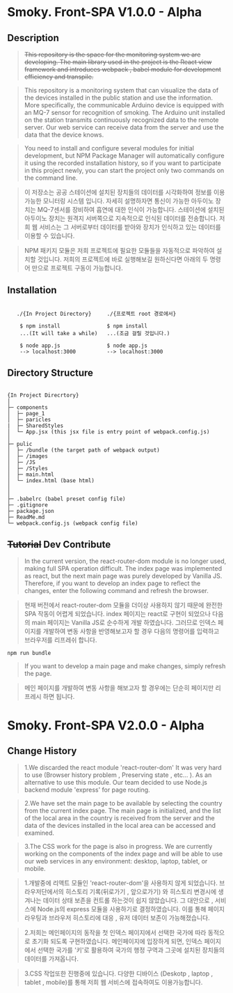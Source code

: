 Smoky. Front-SPA V1.0.0 - Alpha
===============================

Description
-----------

>~~This repository is the space for the monitoring system we are developing. The main library used in the project is the React view framework and introduces webpack , babel module for development efficiency and transpile.~~

>This repository is a monitoring system that can visualize the data of the devices installed in the public station and use the information. More specifically, the communicable Arduino device is equipped with an MQ-7 sensor for recognition of smoking. The Arduino unit installed on the station transmits continuously recognized data to the remote server. Our web service can receive data from the server and use the data that the device knows.
  
>You need to install and configure several modules for initial development, but NPM Package Manager will automatically configure it using the recorded installation history, so if you want to participate in this project newly, you can start the project only two commands on the command line.

>이 저장소는 공공 스테이션에 설치된 장치들의 데이터를 시각화하여 정보를 이용가능한 모니터링 시스템 입니다. 자세히 설명하자면 통신이 가능한 아두이노 장치는 MQ-7센서를 장비하여 흡연에 대한 인식이 가능합니다. 스테이션에 설치된 아두이노 장치는 원격지 서버쪽으로 지속적으로 인식된 데이터를 전송합니다. 저희 웹 서비스는 그 서버로부터 데이터를 받아와 장치가 인식하고 있는 데이터를 이용할 수 있습니다. 

>NPM 패키지 모듈은 저희 프로젝트에 필요한 모듈들을 자동적으로 파악하여 설치할 것입니다. 저희의 프로젝트에 바로 실행해보길 원하신다면 아래의 두 명령어 만으로 프로젝트 구동이 가능합니다.


Installation
------------
~~~

   ./{In Project Directory}     ./{프로젝트 root 경로에서}  

    $ npm install               $ npm install
    ...(It will take a while)   ...(조금 걸릴 것입니다.)

    $ node app.js               $ node app.js
    --> localhost:3000          --> localhost:3000

~~~

Directory Structure
-------------------
```

{In Project Direcrtory}
│
├─ components  
│  ├─ page_1
│  ├─ paricles
|  ├─ SharedStyles
│  └─ App.jsx (this jsx file is entry point of webpack.config.js)
│
├─ pulic  
│  ├─ /bundle (the target path of webpack output)
│  ├─ /images
│  ├─ /JS
│  ├─ /Styles
│  ├─ main.html
│  └─ index.html (base html)
│
│
├─ .babelrc (babel preset config file)
├─ .gitignore 
├─ package.json  
├─ ReadMe.md  
└─ webpack.config.js (webpack config file)

```

~~Tutorial~~ Dev Contribute
--------
> In the current version, the react-router-dom module is no longer used, making full SPA operation difficult. The index page was implemented as react, but the next main page was purely developed by Vanilla JS. Therefore, if you want to develop an index page to reflect the changes, enter the following command and refresh the browser.


> 현재 버전에서 react-router-dom 모듈을 더이상 사용하지 않기 때문에 완전한 SPA 작동이 어렵게 되었습니다. index 페이지는 react로 구현이 되었으나 다음의 main 페이지는 Vanilla JS로 순수하게 개발 하였습니다. 그러므로 인덱스 페이지를 개발하여 변동 사항을 반영해보고자 할 경우 다음의 명령어를 입력하고 브라우저를 리프레쉬 합니다.

~~~ 
npm run bundle 
~~~

> If you want to develop a main page and make changes, simply refresh the page.
 
> 메인 페이지를 개발하여 변동 사항을 해보고자 할 경우에는 단순히 페이지만 리프레시 하면 됩니다.

Smoky. Front-SPA V2.0.0 - Alpha
===============================

Change History
--------------

>1.We discarded the react module 'react-router-dom' It was very hard to use (Browser history problem , Preserving state , etc... ). As an alternative to use this module. Our team decided to use Node.js backend module 'express' for page routing.
  
>2.We have set the main page to be available by selecting the country from the current index page. The main page is initialized, and the list of the local area in the country is received from the server and the data of the devices installed in the local area can be accessed and examined.

>3.The CSS work for the page is also in progress. We are currently working on the components of the index page and will be able to use our web services in any environment: desktop, laptop, tablet, or mobile.

>1.개발중에 리액트 모듈인 'react-router-dom'을 사용하지 않게 되었습니다. 브라우저단에서의 히스토리 기록(뒤로가기 , 앞으로가기) 와 히스토리 변경시에 생겨나는 데이터 상태 보존을 컨트롤 하는것이 쉽지 않았습니다. 그 대안으로 , 서비스에 Node.js의 express 모듈을 사용하기로 결정하였습니다. 이를 통해 페이지 라우팅과 브라우저 히스토리에 대응 , 유저 데이터 보존이 가능해졌습니다.

>2.저희는 메인페이지의 동작을 첫 인덱스 페이지에서 선택한 국가에 따라 동적으로 초기화 되도록 구현하였습니다. 메인페이지에 입장하게 되면, 인덱스 페이지에서 선택한 국가를 '키'로 활용하여 국가의 행정 구역과 그곳에 설치된 장치들의 데이터를 가져옵니다.

>3.CSS 작업또한 진행중에 있습니다. 다양한 디바이스 (Deskotp , laptop , tablet , mobile)를 통해 저희 웹 서비스에 접속하여도 이용가능합니다.

